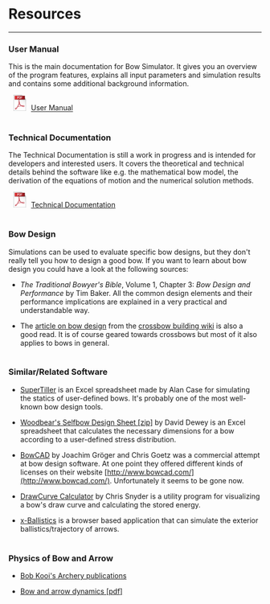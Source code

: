 # Resources

---

### User Manual

This is the main documentation for Bow Simulator. It gives you an overview of the program features, explains all input parameters and simulation results and contains some additional background information.

<img src="../images/icon_pdf.png" style="width: 25px; margin: 0px 10px 0px 10px">[User Manual](files/user-manual.pdf)
<br><br>

### Technical Documentation

The Technical Documentation is still a work in progress and is intended for developers and interested users.
It covers the theoretical and technical details behind the software like e.g. the mathematical bow model, the derivation of the equations of motion and the numerical solution methods.

<img src="../images/icon_pdf.png" style="width: 25px; margin: 0px 10px 0px 10px">[Technical Documentation](files/technical-documentation.pdf)
<br><br>

### Bow Design

Simulations can be used to evaluate specific bow designs, but they don't really tell you how to design a good bow.
If you want to learn about bow design you could have a look at the following sources:

* *The Traditional Bowyer's Bible*, Volume 1, Chapter 3: *Bow Design and Performance* by Tim Baker.
All the common design elements and their performance implications are explained in a very practical and understandable way.

* The [article on bow design](http://crossbow.wikia.com/wiki/Bow_design) from the [crossbow building wiki](http://crossbow.wikia.com/wiki/Crossbow_Building_Wiki) is also a good read.
It is of course geared towards crossbows but most of it also applies to bows in general.
<br><br>

### Similar/Related Software

* [SuperTiller](http://www.buildyourownbow.com/build-alongs/how-to-use-supertiller-build-along/) is an Excel spreadsheet made by Alan Case for simulating the statics of user-defined bows.
It's probably one of the most well-known bow design tools.

* [Woodbear's Selfbow Design Sheet [zip]](files/woodbears-selfbow-design-sheet.zip) by David Dewey is an Excel spreadsheet that calculates the necessary dimensions for a bow according to a user-defined stress distribution.

* [BowCAD](https://www.indiegogo.com/projects/bowcad#/) by Joachim Gröger and Chris Goetz was a commercial attempt at bow design software. At one point they offered different kinds of licenses on their website [http://www.bowcad.com/](http://www.bowcad.com/). Unfortunately it seems to be gone now.

* [DrawCurve Calculator](http://www-personal.umich.edu/~cdsnyder/drawcurve/) by Chris Snyder is a utility program for visualizing a bow's draw curve and calculating the stored energy.

* [x-Ballistics](http://www.x-ballistics.eu/cms/home/) is a browser based application that can simulate the exterior ballistics/trajectory of arrows.
<br><br>

### Physics of Bow and Arrow

* [Bob Kooi's Archery publications](https://www.bio.vu.nl/thb/users/kooi/)

* [Bow and arrow dynamics [pdf]](http://www.outlab.it/doc/marlow81.pdf)
